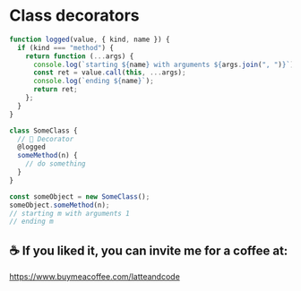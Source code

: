 # Class decorators

```js
function logged(value, { kind, name }) {
  if (kind === "method") {
    return function (...args) {
      console.log(`starting ${name} with arguments ${args.join(", ")}`);
      const ret = value.call(this, ...args);
      console.log(`ending ${name}`);
      return ret;
    };
  }
}

class SomeClass {
  // 🎨 Decorator
  @logged
  someMethod(n) {
    // do something
  }
}

const someObject = new SomeClass(); 
someObject.someMethod(n);
// starting m with arguments 1
// ending m
```

## ☕️ If you liked it, you can invite me for a coffee at:

https://www.buymeacoffee.com/latteandcode